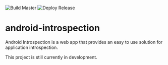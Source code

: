 ![Build Master](https://github.com/thejunkjon/android-introspection/workflows/Build%20Master/badge.svg)
![Deploy Release](https://github.com/thejunkjon/android-introspection/workflows/Deploy%20Release/badge.svg)

# android-introspection

Android Introspection is a web app that provides an easy to use solution for application introspection.

This project is still currently in development.
